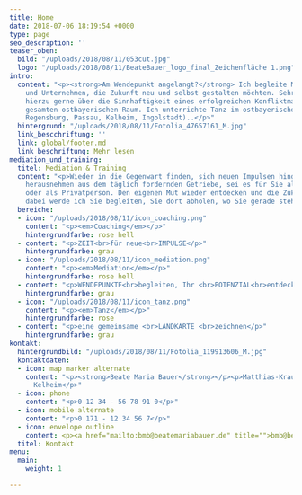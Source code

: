 ```yaml
---
title: Home
date: 2018-07-06 18:19:54 +0000
type: page
seo_description: ''
teaser_oben:
  bild: "/uploads/2018/08/11/053cut.jpg"
  logo: "/uploads/2018/08/11/BeateBauer_logo_final_Zeichenfläche 1.png"
intro:
  content: "<p><strong>Am Wendepunkt angelangt?</strong> Ich begleite Menschen, Teams
    und Unternehmen, die Zukunft neu und selbst gestalten möchten. Sehr gerne referiere
    hierzu gerne über die Sinnhaftigkeit eines erfolgreichen Konfliktmanagements im
    gesamten ostbayerischen Raum. Ich unterrichte Tanz im ostbayerischen Raum (Landshut,
    Regensburg, Passau, Kelheim, Ingolstadt)..</p>"
  hintergrund: "/uploads/2018/08/11/Fotolia_47657161_M.jpg"
  link_bescchriftung: ''
  link: global/footer.md
  link_beschriftung: Mehr lesen
mediation_und_training:
  titel: Mediation & Training
  content: "<p>Wieder in die Gegenwart finden, sich neuen Impulsen hingeben, sich
    herausnehmen aus dem täglich fordernden Getriebe, sei es für Sie als Unternehmerin
    oder als Privatperson. Den eigenen Mut wieder entdecken und die Zukunft neu erdenken,
    dabei werde ich Sie begleiten, Sie dort abholen, wo Sie gerade stehen.</p>"
  bereiche:
  - icon: "/uploads/2018/08/11/icon_coaching.png"
    content: "<p><em>Coaching</em></p>"
    hintergrundfarbe: rose hell
  - content: "<p>ZEIT<br>für neue<br>IMPULSE</p>"
    hintergrundfarbe: grau
  - icon: "/uploads/2018/08/11/icon_mediation.png"
    content: "<p><em>Mediation</em></p>"
    hintergrundfarbe: rose hell
  - content: "<p>WENDEPUNKTE<br>begleiten, Ihr <br>POTENZIAL<br>entdecken</p>"
    hintergrundfarbe: grau
  - icon: "/uploads/2018/08/11/icon_tanz.png"
    content: "<p><em>Tanz</em></p>"
    hintergrundfarbe: rose
  - content: "<p>eine gemeinsame <br>LANDKARTE <br>zeichnen</p>"
    hintergrundfarbe: grau
kontakt:
  hintergrundbild: "/uploads/2018/08/11/Fotolia_119913606_M.jpg"
  kontaktdaten:
  - icon: map marker alternate
    content: "<p><strong>Beate Maria Bauer</strong></p><p>Matthias-Kraus-Gasse 17<br>93309
      Kelheim</p>"
  - icon: phone
    content: "<p>0 12 34 - 56 78 91 0</p>"
  - icon: mobile alternate
    content: "<p>0 171 - 12 34 56 7</p>"
  - icon: envelope outline
    content: <p><a href="mailto:bmb@beatemariabauer.de" title="">bmb@beatemariabauer.de</a></p>
  titel: Kontakt
menu:
  main:
    weight: 1

---
```

